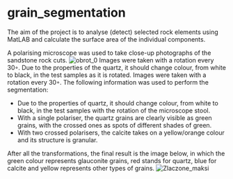 # grain_segmentation
The aim of the project is to analyse (detect) selected rock elements using MatLAB and calculate the surface area of the individual components. 

A polarising microscope was used to take close-up photographs of the sandstone rock cuts.
![obrot_0](https://github.com/user-attachments/assets/4cadc77c-182f-4a3d-8367-ca0894935369)
Images were taken with a rotation every 30◦. Due to the properties of the quartz, it should change colour, from white to black, in the test samples as it is rotated. Images were taken with a rotation every 30◦. The following information was used to perform the segmentation: 
- Due to the properties of quartz, it should change colour, from white to black, in the test samples with the rotation of the microscope stool.
- With a single polariser, the quartz grains are clearly visible as green grains, with the crossed ones as spots of different shades of green.
- With two crossed polarisers, the calcite takes on a yellow/orange colour and its structure is granular.

After all the transformations, the final result is the image below, in which the green colour represents glauconite grains, red stands for quartz, blue for calcite and yellow represents other types of grains.
![Zlaczone_maksi](https://github.com/user-attachments/assets/3b64792c-268c-49f3-98a5-40cb2ce5db77)

